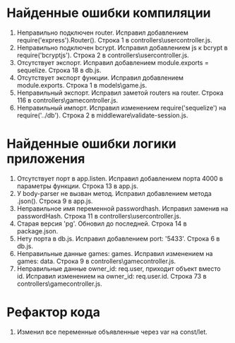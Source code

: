 # Найденные ошибки компиляции

1. Неправильно подключен router. Исправил добавлением require('express').Router(). Строка 1 в controllers\usercontroller.js.
2. Неправильно подключен bcrypt. Исправил добавлением js к bcrypt в require('bcryptjs'). Строка 2 в controllers\usercontroller.js.
3. Отсутствует экспорт. Исправил добавлением module.exports = sequelize. Строка 18 в db.js.
4. Отсутствует экспорт функции. Исправил добавлением module.exports. Строка 1 в models\game.js.
5. Неправильный экспорт. Исправил заметой routers на router. Строка 116 в controllers\gamecontroller.js.
6. Неправильный импорт. Исправил изменением require('sequelize') на require('../db'). Строка 2 в middleware\validate-session.js.

# Найденные ошибки логики приложения

1. Отсутствует порт в app.listen. Исправил добавлением порта 4000 в параметры функции. Строка 13 в app.js.
2. У body-parser не вызван метод. Исправил добавлением метода .json(). Строка 9 в app.js.
3. Неправильное имя переменной passwordhash. Исправил заменив на passwordHash. Строка 11 в controllers\usercontroller.js.
4. Старая версия 'pg'. Обновил до последней. Строка 14 в package.json.
5. Нету порта в db.js. Исправил добавлением port: '5433'. Строка 6 в db.js.
6. Неправильные данные games: games. Исправил изменением на games: data. Строка 9 в controllers\gamecontroller.js.
7. Неправильные данные owner_id: req.user, приходит объект вместо id. Исправил изменением на owner_id: req.user.id. Строка 73 в controllers\gamecontroller.js.

# Рефактор кода

1. Изменил все переменные объявленные через var на const/let.
